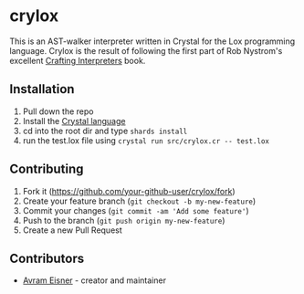 # crylox

This is an AST-walker interpreter written in Crystal for the Lox programming language. Crylox is the result of following the first part of Rob Nystrom's excellent [Crafting Interpreters](http://www.craftinginterpreters.com/) book.

## Installation

1. Pull down the repo
2. Install the [Crystal language](https://crystal-lang.org/install/)
3. cd into the root dir and type `shards install`
4. run the test.lox file using `crystal run src/crylox.cr -- test.lox`

## Contributing

1. Fork it (<https://github.com/your-github-user/crylox/fork>)
2. Create your feature branch (`git checkout -b my-new-feature`)
3. Commit your changes (`git commit -am 'Add some feature'`)
4. Push to the branch (`git push origin my-new-feature`)
5. Create a new Pull Request

## Contributors

- [Avram Eisner](https://github.com/your-github-user) - creator and maintainer
